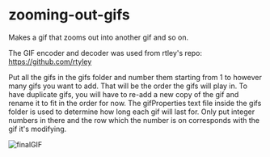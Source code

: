 # zooming-out-gifs
Makes a gif that zooms out into another gif and so on.

The GIF encoder and decoder was used from rtley's repo: https://github.com/rtyley

Put all the gifs in the gifs folder and number them starting from 1 to however many gifs you want to add. That will be the order the gifs will play in. To have duplicate gifs, you will have to re-add a new copy of the gif and rename it to fit in the order for now. The gifProperties text file inside the gifs folder is used to determine how long each gif will last for. Only put integer numbers in there and the row which the number is on corresponds with the gif it's modifying.

![finalGIF](https://user-images.githubusercontent.com/37278446/60606500-19297480-9d81-11e9-807d-027aa0612a49.gif)
